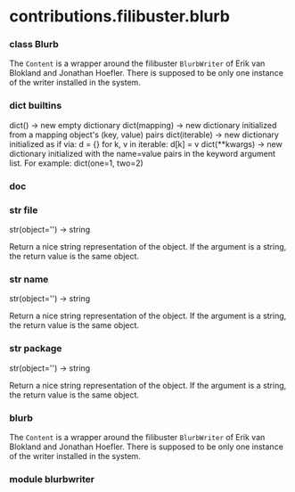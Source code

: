 # contributions.filibuster.blurb

### class Blurb
The ``Content`` is a wrapper around the filibuster ``BlurbWriter``
of Erik van Blokland and Jonathan Hoefler. There is supposed to be only one instance of
the writer installed in the system.
### dict __builtins__
dict() -> new empty dictionary
dict(mapping) -> new dictionary initialized from a mapping object's
(key, value) pairs
dict(iterable) -> new dictionary initialized as if via:
d = {}
for k, v in iterable:
d[k] = v
dict(**kwargs) -> new dictionary initialized with the name=value pairs
in the keyword argument list.  For example:  dict(one=1, two=2)
### __doc__
### str __file__
str(object='') -> string

Return a nice string representation of the object.
If the argument is a string, the return value is the same object.
### str __name__
str(object='') -> string

Return a nice string representation of the object.
If the argument is a string, the return value is the same object.
### str __package__
str(object='') -> string

Return a nice string representation of the object.
If the argument is a string, the return value is the same object.
### blurb
The ``Content`` is a wrapper around the filibuster ``BlurbWriter``
of Erik van Blokland and Jonathan Hoefler. There is supposed to be only one instance of
the writer installed in the system.
### module blurbwriter
